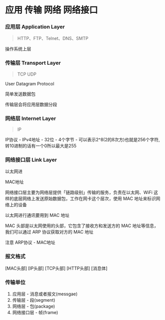 
# 应用 传输 网络 网络接口


### 应用层 Application Layer

> HTTP、FTP、Telnet、DNS、SMTP

操作系统上层


### 传输层 Transport Layer

> TCP UDP

User Datagram Protocol

简单发送数据包

传输层会将应用层数据分段


### 网络层 Internet Layer

> IP

IP协议 - IPv4地址 - 32位 - 4个字节 - 可以表示2^8(2的8次方)也就是256个字符, 转10进制的话有一个0所以最大是255



### 网络接口层 Link Layer

以太网进

MAC地址

网络接口层主要为网络层提供「链路级别」传输的服务，负责在以太网、WiFi 这样的底层网络上发送原始数据包，工作在网卡这个层次，使用 MAC 地址来标识网络上的设备

以太网进行通讯要用到 MAC 地址

MAC 头部是以太网使用的头部，它包含了接收方和发送方的 MAC 地址等信息，我们可以通过 ARP 协议获取对方的 MAC 地址

注意 ARP协议 - MAC地址


### 报文格式

[MAC头部] [IP头部] [TCP头部] [HTTP头部] [消息体]

### 传输单位

1. 应用层 - 消息或者报文(messgae)
2. 传输层 - 段(segment) 
3. 网络层 - 包(package)
4. 网络接口层 - 帧(frame)






